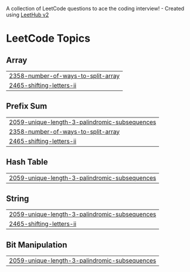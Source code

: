 A collection of LeetCode questions to ace the coding interview! - Created using [LeetHub v2](https://github.com/arunbhardwaj/LeetHub-2.0)
<!---LeetCode Topics Start-->
# LeetCode Topics
## Array
|  |
| ------- |
| [2358-number-of-ways-to-split-array](https://github.com/Kanikawadhwa28/dailypractice/tree/master/2358-number-of-ways-to-split-array) |
| [2465-shifting-letters-ii](https://github.com/Kanikawadhwa28/dailypractice/tree/master/2465-shifting-letters-ii) |
## Prefix Sum
|  |
| ------- |
| [2059-unique-length-3-palindromic-subsequences](https://github.com/Kanikawadhwa28/dailypractice/tree/master/2059-unique-length-3-palindromic-subsequences) |
| [2358-number-of-ways-to-split-array](https://github.com/Kanikawadhwa28/dailypractice/tree/master/2358-number-of-ways-to-split-array) |
| [2465-shifting-letters-ii](https://github.com/Kanikawadhwa28/dailypractice/tree/master/2465-shifting-letters-ii) |
## Hash Table
|  |
| ------- |
| [2059-unique-length-3-palindromic-subsequences](https://github.com/Kanikawadhwa28/dailypractice/tree/master/2059-unique-length-3-palindromic-subsequences) |
## String
|  |
| ------- |
| [2059-unique-length-3-palindromic-subsequences](https://github.com/Kanikawadhwa28/dailypractice/tree/master/2059-unique-length-3-palindromic-subsequences) |
| [2465-shifting-letters-ii](https://github.com/Kanikawadhwa28/dailypractice/tree/master/2465-shifting-letters-ii) |
## Bit Manipulation
|  |
| ------- |
| [2059-unique-length-3-palindromic-subsequences](https://github.com/Kanikawadhwa28/dailypractice/tree/master/2059-unique-length-3-palindromic-subsequences) |
<!---LeetCode Topics End-->